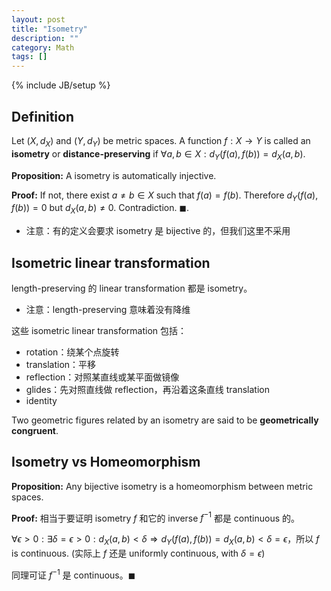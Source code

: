 ```yaml
---
layout: post
title: "Isometry"
description: ""
category: Math
tags: []
---
```

{% include JB/setup %}

## Definition

Let $(X, d_X)$ and $(Y, d_Y)$ be metric spaces. A function $f: X \to Y$ is called an **isometry** or **distance-preserving** if $\forall a,b \in X: d_Y \left( f(a),f(b) \right)= d_X(a,b)$.

**Proposition:** A isometry is automatically injective.

**Proof:** If not, there exist $a \neq b \in X$ such that $f(a) = f(b)$. Therefore $d_Y(f(a),f(b)) = 0$ but $d_X(a,b) \neq 0$. Contradiction. $\blacksquare$.

- 注意：有的定义会要求 isometry 是 bijective 的，但我们这里不采用

## Isometric linear transformation

length-preserving 的 linear transformation 都是 isometry。

- 注意：length-preserving 意味着没有降维

这些 isometric linear transformation 包括：

- rotation：绕某个点旋转
- translation：平移
- reflection：对照某直线或某平面做镜像
- glides：先对照直线做 reflection，再沿着这条直线 translation
- identity

Two geometric figures related by an isometry are said to be **geometrically congruent**.

## Isometry vs Homeomorphism

**Proposition:** Any bijective isometry is a homeomorphism between metric spaces.

**Proof:** 相当于要证明 isometry $f$ 和它的 inverse $f^{-1}$ 都是 continuous 的。

$\forall \epsilon > 0: \exists \delta = \epsilon > 0: d_X(a, b) < \delta \Rightarrow d_Y(f(a), f(b)) = d_X(a, b) < \delta = \epsilon$，所以 $f$ is continuous. (实际上 $f$ 还是 uniformly continuous, with $\delta = \epsilon$)

同理可证 $f^{-1}$ 是 continuous。$\blacksquare$
